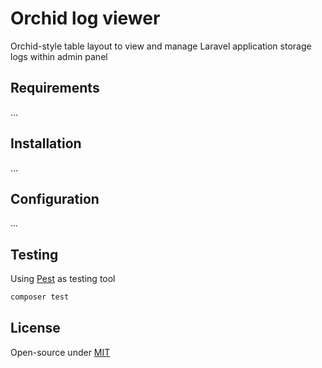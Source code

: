 # Orchid log viewer

Orchid-style table layout to view and manage Laravel application storage logs within admin panel

## Requirements

...

## Installation

...

## Configuration

...

## Testing

Using [Pest](https://pestphp.com/) as testing tool

```sh
composer test
```

## License

Open-source under [MIT](LICENSE)
